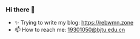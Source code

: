 ### Hi there 👋
- ✨ Trying to write my blog: https://rebwmn.zone
- 📫 How to reach me: 19301050@bjtu.edu.cn

<!--
**wmn-231314/wmn-231314** is a ✨ _special_ ✨ repository because its `README.md` (this file) appears on your GitHub profile.

Here are some ideas to get you started:

- 🔭 I’m currently working on ...
- 🌱 I’m currently learning ...
- 👯 I’m looking to collaborate on ...
- 🤔 I’m looking for help with ...
- 💬 Ask me about ...
- 📫 How to reach me: ...
- 😄 Pronouns: ...
- ⚡ Fun fact: ...
-->
